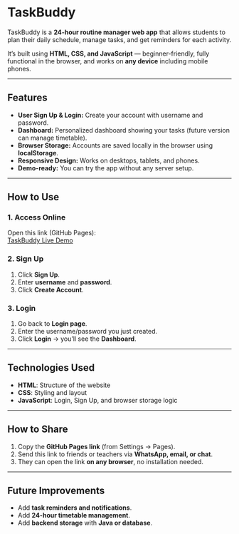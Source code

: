 # TaskBuddy

TaskBuddy is a **24-hour routine manager web app** that allows students to plan their daily schedule, manage tasks, and get reminders for each activity.  

It’s built using **HTML, CSS, and JavaScript** — beginner-friendly, fully functional in the browser, and works on **any device** including mobile phones.

---

## Features

- **User Sign Up & Login:** Create your account with username and password.  
- **Dashboard:** Personalized dashboard showing your tasks (future version can manage timetable).  
- **Browser Storage:** Accounts are saved locally in the browser using **localStorage**.  
- **Responsive Design:** Works on desktops, tablets, and phones.  
- **Demo-ready:** You can try the app without any server setup.  

---

## How to Use

### 1. Access Online
Open this link (GitHub Pages):  
[TaskBuddy Live Demo](https://thakur176.github.io/TaskBuddy/)  

### 2. Sign Up
1. Click **Sign Up**.  
2. Enter **username** and **password**.  
3. Click **Create Account**.  

### 3. Login
1. Go back to **Login page**.  
2. Enter the username/password you just created.  
3. Click **Login** → you’ll see the **Dashboard**.

---

## Technologies Used

- **HTML**: Structure of the website  
- **CSS**: Styling and layout  
- **JavaScript**: Login, Sign Up, and browser storage logic  

---

## How to Share

1. Copy the **GitHub Pages link** (from Settings → Pages).  
2. Send this link to friends or teachers via **WhatsApp, email, or chat**.  
3. They can open the link **on any browser**, no installation needed.  

---
## Future Improvements

- Add **task reminders and notifications**.  
- Add **24-hour timetable management**.  
- Add **backend storage** with **Java or database**.  

